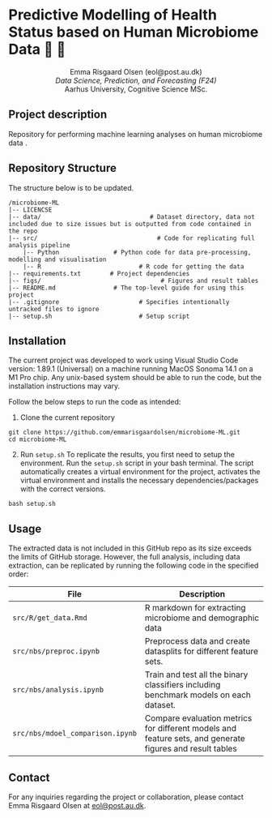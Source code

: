 # Predictive Modelling of Health  Status based on Human  Microbiome Data  🧬 🦠

<p align="center">
  Emma Risgaard Olsen (eol@post.au.dk) <br>
  <em>Data Science, Prediction, and Forecasting (F24)</em>
  <br>
  Aarhus University, Cognitive Science MSc.
  <br>
</p>
<hrZ>


## Project description
Repository for performing machine learning analyses on human microbiome data .
 
## Repository Structure 
The structure below is to be updated.
```
/microbiome-ML
|-- LICENCSE
|-- data/                              # Dataset directory, data not included due to size issues but is outputted from code contained in the repo
|-- src/                                 # Code for replicating full analysis pipeline
    |-- Python               # Python code for data pre-processing, modelling and visualisation
    |-- R                           # R code for getting the data
|-- requirements.txt        # Project dependencies
|-- figs/                                 # Figures and result tables 
|-- README.md                # The top-level guide for using this project
|-- .gitignore                      # Specifies intentionally untracked files to ignore
|-- setup.sh                        # Setup script 
```

## Installation
The current project was developed to work using Visual Studio Code version: 1.89.1 (Universal) on a machine running MacOS Sonoma 14.1 on a M1 Pro chip. Any unix-based system should be able to run the code, but the installation instructions may vary.  

Follow the below steps to run the code as intended: 
1. Clone the current repository
```
git clone https://github.com/emmarisgaardolsen/microbiome-ML.git
cd microbiome-ML
```

2. Run `setup.sh`
To replicate the results, you first need to setup the environment. Run the `setup.sh` script in your bash terminal. The script automatically creates a virtual environment for the project, activates the virtual environment and installs the necessary dependencies/packages with the correct versions. 

```
bash setup.sh
```

## Usage

The extracted data is not included in this GitHub repo as its size exceeds the limits of GitHub storage. However, the full analysis, including data extraction, can be replicated by running the following code in the specified order:

| File             | Description |
|---------------------------|-------------|
| `src/R/get_data.Rmd`               | R markdown for extracting microbiome and demographic data|
| `src/nbs/preproc.ipynb`           | Preprocess data and create datasplits for different feature sets. |
| `src/nbs/analysis.ipynb`         | Train and test all the binary classifiers including benchmark models on each dataset. |
| `src/nbs/mdoel_comparison.ipynb`         | Compare evaluation metrics for different models and feature sets, and generate figures and result tables|

## Contact 
For any inquiries regarding the project or collaboration, please contact Emma Risgaard Olsen at eol@post.au.dk.

